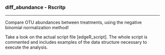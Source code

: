 ### diff_abundance - Rscritp
___
Compare OTU abundances between treatments, using the negative binomial normalization method!

Take a look on the actual script file [edgeR_script]. The whole script is commented and includes examples of the data structure necessary to execute the analysis.